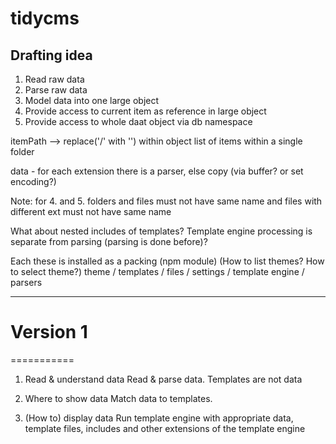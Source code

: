 # tidycms

## Drafting idea

1. Read raw data
2. Parse raw data
3. Model data into one large object
4. Provide access to current item as reference in large object 
5. Provide access to whole daat object via db namespace

itemPath --> replace('/' with '') within object
list of items within a single folder

data - for each extension there is a parser, else copy (via buffer? or set encoding?)

Note:
for 4. and 5. folders and files must not have same name
and files with different ext must not have same name

What about nested includes of templates?
Template engine processing is separate from parsing (parsing is done before)?

Each these is installed as a packing (npm module)
(How to list themes? How to select theme?)
theme 	/ templates
		/ files
		/ settings
		/ template engine 
		/ parsers

---

# Version 1
===========

1. Read & understand data
Read & parse data. Templates are not data

2. Where to show data
Match data to templates.

3. (How to) display data
Run template engine with appropriate data, template files, 
includes and other extensions of the template engine
